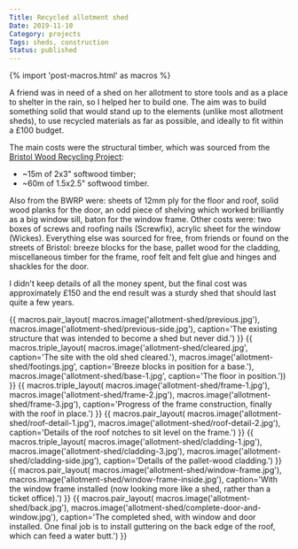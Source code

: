 ```yaml
---
Title: Recycled allotment shed
Date: 2019-11-10
Category: projects
Tags: sheds, construction
Status: published 
---
```


{% import 'post-macros.html' as macros %}

A friend was in need of a shed on her allotment to store tools and as a place
to shelter in the rain, so I helped her to build one. The aim was to build
something solid that would stand up to the elements (unlike most allotment
sheds), to use recycled materials as far as possible, and ideally to fit within
a £100 budget.

The main costs were the structural timber, which was sourced from the [Bristol Wood Recycling
Project](https://www.bwrp.org.uk/):

- ~15m of 2x3" softwood timber;
- ~60m of 1.5x2.5" softwood timber.

Also from the BWRP were: sheets of 12mm ply for the floor and roof, solid wood
planks for the door, an odd piece of shelving which worked brilliantly as a big
window sill, baton for the window frame. Other costs were: two boxes of screws
and roofing nails (Screwfix), acrylic sheet for the window (Wickes). Everything
else was sourced for free, from friends or found on the streets of Bristol:
breeze blocks for the base, pallet wood for the cladding, miscellaneous timber
for the frame, roof felt and felt glue and hinges and shackles for the door.

I didn't keep details of all the money spent, but the final cost was
approximately £150 and the end result was a sturdy shed that should last quite a
few years.

{{ macros.pair_layout(
     macros.image('allotment-shed/previous.jpg'),
     macros.image('allotment-shed/previous-side.jpg'),
     caption='The existing structure that was intended to become a shed but never did.') }}
{{ macros.triple_layout(
     macros.image('allotment-shed/cleared.jpg',
                  caption='The site with the old shed cleared.'),
     macros.image('allotment-shed/footings.jpg',
                  caption='Breeze blocks in position for a base.'),
     macros.image('allotment-shed/base-1.jpg',
                  caption='The floor in position.')) }}
{{ macros.triple_layout(
     macros.image('allotment-shed/frame-1.jpg'),
     macros.image('allotment-shed/frame-2.jpg'),
     macros.image('allotment-shed/frame-3.jpg'),
     caption='Progress of the frame construction, finally with the roof in place.') }}
{{ macros.pair_layout(
     macros.image('allotment-shed/roof-detail-1.jpg'),
     macros.image('allotment-shed/roof-detail-2.jpg'),
     caption='Details of the roof notches to sit level on the frame.') }}
{{ macros.triple_layout(
     macros.image('allotment-shed/cladding-1.jpg'),
     macros.image('allotment-shed/cladding-3.jpg'), 
     macros.image('allotment-shed/cladding-side.jpg'),
     caption='Details of the pallet-wood cladding.') }}
{{ macros.pair_layout(
     macros.image('allotment-shed/window-frame.jpg'),
     macros.image('allotment-shed/window-frame-inside.jpg'),
     caption='With the window frame installed (now looking more like a shed, rather than a ticket office).') }}
{{ macros.pair_layout(
     macros.image('allotment-shed/back.jpg'),
     macros.image('allotment-shed/complete-door-and-window.jpg'),
     caption='The completed shed, with window and door installed. One final job is to install guttering on the back edge of the roof, which can feed a water butt.') }}

